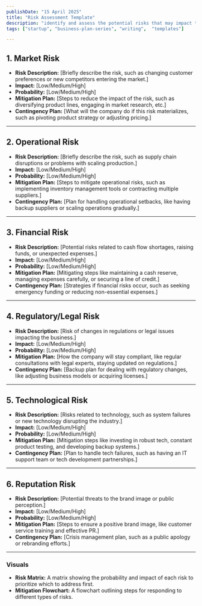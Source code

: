 ```yaml
---
publishDate: "15 April 2025"
title: "Risk Assessment Template"
description: "identify and assess the potential risks that may impact the success of your business"
tags: ["startup", "business-plan-series", "writing",  "templates"]

---
```

## **1. Market Risk**

- **Risk Description:** [Briefly describe the risk, such as changing customer preferences or new competitors entering the market.]
- **Impact:** [Low/Medium/High]
- **Probability:** [Low/Medium/High]
- **Mitigation Plan:** [Steps to reduce the impact of the risk, such as diversifying product lines, engaging in market research, etc.]
- **Contingency Plan:** [What will the company do if this risk materializes, such as pivoting product strategy or adjusting pricing.]

---

## **2. Operational Risk**

- **Risk Description:** [Briefly describe the risk, such as supply chain disruptions or problems with scaling production.]
- **Impact:** [Low/Medium/High]
- **Probability:** [Low/Medium/High]
- **Mitigation Plan:** [Steps to mitigate operational risks, such as implementing inventory management tools or contracting multiple suppliers.]
- **Contingency Plan:** [Plan for handling operational setbacks, like having backup suppliers or scaling operations gradually.]

---

## **3. Financial Risk**

- **Risk Description:** [Potential risks related to cash flow shortages, raising funds, or unexpected expenses.]
- **Impact:** [Low/Medium/High]
- **Probability:** [Low/Medium/High]
- **Mitigation Plan:** [Mitigating steps like maintaining a cash reserve, managing expenses carefully, or securing a line of credit.]
- **Contingency Plan:** [Strategies if financial risks occur, such as seeking emergency funding or reducing non-essential expenses.]

---

## **4. Regulatory/Legal Risk**

- **Risk Description:** [Risk of changes in regulations or legal issues impacting the business.]
- **Impact:** [Low/Medium/High]
- **Probability:** [Low/Medium/High]
- **Mitigation Plan:** [How the company will stay compliant, like regular consultations with legal experts, staying updated on regulations.]
- **Contingency Plan:** [Backup plan for dealing with regulatory changes, like adjusting business models or acquiring licenses.]

---

## **5. Technological Risk**

- **Risk Description:** [Risks related to technology, such as system failures or new technology disrupting the industry.]
- **Impact:** [Low/Medium/High]
- **Probability:** [Low/Medium/High]
- **Mitigation Plan:** [Mitigation steps like investing in robust tech, constant product testing, and developing backup systems.]
- **Contingency Plan:** [Plan to handle tech failures, such as having an IT support team or tech development partnerships.]

---

## **6. Reputation Risk**

- **Risk Description:** [Potential threats to the brand image or public perception.]
- **Impact:** [Low/Medium/High]
- **Probability:** [Low/Medium/High]
- **Mitigation Plan:** [Steps to ensure a positive brand image, like customer service training and effective PR.]
- **Contingency Plan:** [Crisis management plan, such as a public apology or rebranding efforts.]

---

### **Visuals**
- **Risk Matrix:** A matrix showing the probability and impact of each risk to prioritize which to address first.
- **Mitigation Flowchart:** A flowchart outlining steps for responding to different types of risks.
